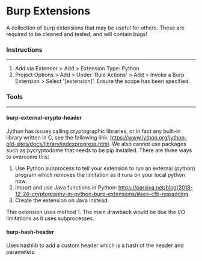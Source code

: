 # Burp Extensions
A collection of burp extensions that may be useful for others. These are required to be cleaned and tested, and will contain bugs!

### Instructions

------

1. Add via Extender > Add > Extension Type: Python 
2. Project Options > Add > Under 'Rule Actions' > Add > Invoke a Burp Extension > Select '[extension]'. Ensure the scope has been specified.

### Tools

------

#### burp-external-crypto-header

Jython has issues calling cryptographic libraries, or in fact any built-in library written in C, see the following link: https://www.jython.org/jython-old-sites/docs/library/indexprogress.html. We also cannot use packages such as pycryptodome that needs to be pip installed. There are three ways to overcome this:

1. Use Python subprocess to tell your extension to run an external (python) program which removes the limitation as it runs on your local python now.
2. Import and use Java functions in Python: https://parsiya.net/blog/2018-12-24-cryptography-in-python-burp-extensions/#aes-cfb-nopadding.
3. Create the extension on Java instead.

This extension uses method 1. The main drawback would be due the I/O limitations as it uses subprocesses.

#### burp-hash-header

Uses hashlib to add a custom header which is a hash of the header and parameters